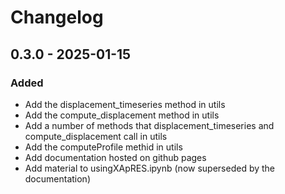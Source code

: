 # Changelog

## 0.3.0 - 2025-01-15

### Added

- Add the displacement_timeseries method in utils
- Add the compute_displacement method in utils
- Add a number of methods that displacement_timeseries and compute_displacement call in utils
- Add the computeProfile methid in utils
- Add documentation hosted on github pages
- Add material to usingXApRES.ipynb (now superseded by the documentation)
